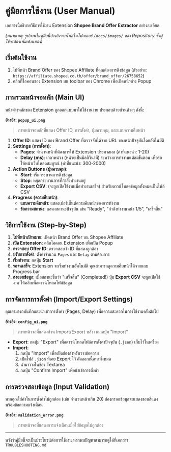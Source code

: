 # คู่มือการใช้งาน (User Manual)

เอกสารนี้อธิบายวิธีการใช้งาน Extension **Shopee Brand Offer Extractor** อย่างละเอียด

*(หมายเหตุ: รูปภาพในคู่มือนี้อ้างอิงจากไฟล์ในโฟลเดอร์ `/docs/images/` ของ Repository ซึ่งผู้ใช้จะต้องเพิ่มเข้ามาเอง)*

## เริ่มต้นใช้งาน

1.  ไปที่หน้า Brand Offer ของ Shopee Affiliate ที่คุณต้องการดึงข้อมูล (ตัวอย่าง: `https://affiliate.shopee.co.th/offer/brand_offer/26758652`)
2.  คลิกที่ไอคอนของ Extension บน toolbar ของ Chrome เพื่อเปิดหน้าต่าง Popup

## ภาพรวมหน้าจอหลัก (Main UI)

หน้าต่างหลักของ Extension ถูกออกแบบมาให้ใช้งานง่าย ประกอบด้วยส่วนต่างๆ ดังนี้:

**อ้างอิง: `popup_ui.png`**
> ภาพหน้าจอหลักที่แสดง Offer ID, การตั้งค่า, ปุ่มควบคุม, และแถบความคืบหน้า

1.  **Offer ID**: แสดง ID ของ Brand Offer ที่ตรวจจับได้จาก URL ของหน้าปัจจุบันโดยอัตโนมัติ
2.  **Settings (การตั้งค่า)**:
    -   **Pages**: จำนวนหน้าที่ต้องการให้ Extension ประมวลผล (ค่าที่แนะนำ: 1-20)
    -   **Delay (ms)**: เวลาหน่วง (หน่วยเป็นมิลลิวินาที) ระหว่างการทำงานแต่ละขั้นตอน เพื่อรอให้หน้าเว็บโหลดสมบูรณ์ (ค่าที่แนะนำ: 300-2000)
3.  **Action Buttons (ปุ่มควบคุม)**:
    -   **Start**: เริ่มกระบวนการดึงข้อมูล
    -   **Stop**: หยุดกระบวนการที่กำลังทำงานอยู่
    -   **Export CSV**: (จะถูกเปิดใช้งานเมื่อทำงานเสร็จ) สำหรับดาวน์โหลดข้อมูลทั้งหมดเป็นไฟล์ CSV
4.  **Progress (ความคืบหน้า)**:
    -   **แถบความคืบหน้า**: แสดงเปอร์เซ็นต์ความคืบหน้าของการทำงาน
    -   **ข้อความสถานะ**: แสดงสถานะปัจจุบัน เช่น "Ready", "กำลังทำงานหน้า 1/5", "เสร็จสิ้น"

## วิธีการใช้งาน (Step-by-Step)

1.  **ไปที่หน้าเป้าหมาย**: เปิดหน้า Brand Offer บน Shopee Affiliate
2.  **เปิด Extension**: คลิกไอคอน Extension เพื่อเปิด Popup
3.  **ตรวจสอบ Offer ID**: ตรวจสอบว่า ID ที่แสดงถูกต้อง
4.  **ปรับการตั้งค่า**: ตั้งค่าจำนวน `Pages` และ `Delay` ตามต้องการ
5.  **เริ่มทำงาน**: กดปุ่ม **Start**
6.  **รอจนเสร็จ**: Extension จะเริ่มทำงานอัตโนมัติ คุณสามารถดูความคืบหน้าได้จากแถบ Progress bar
7.  **ส่งออกข้อมูล**: เมื่อสถานะขึ้นว่า "เสร็จสิ้น" (Completed!) ปุ่ม **Export CSV** จะถูกเปิดใช้งาน ให้คลิกเพื่อดาวน์โหลดไฟล์ข้อมูล

## การจัดการการตั้งค่า (Import/Export Settings)

คุณสามารถบันทึกและนำเข้าการตั้งค่า (Pages, Delay) เพื่อความสะดวกในการใช้งานครั้งต่อไป

**อ้างอิง: `config_ui.png`**
> ภาพหน้าจอที่แสดงส่วน Import/Export หลังจากกดปุ่ม "Import"

-   **Export**: กดปุ่ม "Export" เพื่อดาวน์โหลดไฟล์การตั้งค่าปัจจุบัน (`.json`) เก็บไว้ในเครื่อง
-   **Import**:
    1.  กดปุ่ม "Import" เพื่อเปิดช่องสำหรับวางข้อความ
    2.  เปิดไฟล์ `.json` ที่เคย Export ไว้ คัดลอกเนื้อหาทั้งหมด
    3.  นำมาวางในช่อง Textarea
    4.  กดปุ่ม "Confirm Import" เพื่อนำเข้าการตั้งค่า

## การตรวจสอบข้อมูล (Input Validation)

หากคุณใส่ค่าในการตั้งค่าไม่ถูกต้อง (เช่น จำนวนหน้าเกิน 20) ช่องกรอกข้อมูลจะแสดงขอบสีแดงพร้อมข้อความแจ้งเตือน

**อ้างอิง: `validation_error.png`**
> ภาพหน้าจอที่แสดงการแจ้งเตือนเมื่อใส่ข้อมูลไม่ถูกต้อง

---
หวังว่าคู่มือนี้จะเป็นประโยชน์ต่อการใช้งาน หากพบปัญหาสามารถดูได้ที่เอกสาร `TROUBLESHOOTING.md`
